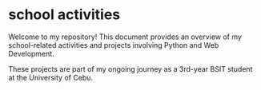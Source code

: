 # school activities

Welcome to my repository! This document provides an overview of my school-related activities and projects involving Python and Web Development. 

These projects are part of my ongoing journey as a 3rd-year BSIT student at the University of Cebu.
